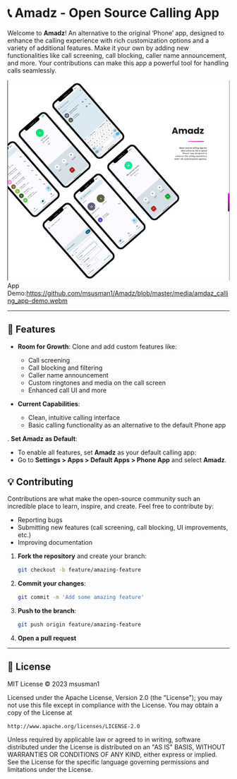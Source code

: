 
# 📞 Amadz - Open Source Calling App

Welcome to **Amadz**! An alternative to the original ‘Phone’ app, designed to enhance the calling experience with rich customization options and a variety of additional features. Make it your own by adding new functionalities like call screening, call blocking, caller name announcement, and more. Your contributions can make this app a powerful tool for handling calls seamlessly.

![App Screenshot](https://github.com/msusman1/Amadz/blob/master/media/app_screenshot.png)
App Demo:https://github.com/msusman1/Amadz/blob/master/media/amdaz_calling_app-demo.webm

---

## 📌 Features

- **Room for Growth**: Clone and add custom features like:
    - Call screening
    - Call blocking and filtering
    - Caller name announcement
    - Custom ringtones and media on the call screen
    - Enhanced call UI and more

- **Current Capabilities**:
    - Clean, intuitive calling interface
    - Basic calling functionality as an alternative to the default Phone app

. **Set Amadz as Default**:
- To enable all features, set **Amadz** as your default calling app:
- Go to **Settings > Apps > Default Apps > Phone App** and select **Amadz**.

## 💡 Contributing

Contributions are what make the open-source community such an incredible place to learn, inspire, and create. Feel free to contribute by:
- Reporting bugs
- Submitting new features (call screening, call blocking, UI improvements, etc.)
- Improving documentation

1. **Fork the repository** and create your branch:
   ```bash
   git checkout -b feature/amazing-feature
   ```

2. **Commit your changes**:
   ```bash
   git commit -m 'Add some amazing feature'
   ```

3. **Push to the branch**:
   ```bash
   git push origin feature/amazing-feature
   ```

4. **Open a pull request**

---

## 📜 License
MIT License © 2023 msusman1

Licensed under the Apache License, Version 2.0 (the "License");
you may not use this file except in compliance with the License.
You may obtain a copy of the License at

    http://www.apache.org/licenses/LICENSE-2.0
Unless required by applicable law or agreed to in writing, software
distributed under the License is distributed on an "AS IS" BASIS,
WITHOUT WARRANTIES OR CONDITIONS OF ANY KIND, either express or implied.
See the License for the specific language governing permissions and
limitations under the License.